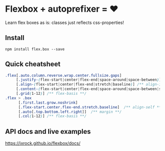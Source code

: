 # Flexbox + autoprefixer = ❤

Learn flex boxes as is: classes just reflects css-properties!

## Install
`npm install flex.box --save`

## Quick cheatsheet
```css
.flex[.auto.column.reverse.wrap.center.fullsize.gaps]
     [.justify-(flex-start|center|flex-end|space-around|space-between)] /** justify-content **/
     [.align-(flex-start|center|flex-end|stretch|baseline)] /** align-items **/
     [.content-(flex-start|center|flex-end|space-around|space-between|stretch)] /** align-content **/
     [.grid(1-12)] /** flex-basis **/
.flex > .box
      [.first.last.grow.noshrink]
      [.flex-start.center.flex-end.stretch.baseline]  /** align-self **/
      [.auto[.top.bottom.left.right]]  /** margin **/
      [.col(1-12)] /** flex-basis **/
```

## API docs and live examples
https://ixrock.github.io/flexbox/docs/
